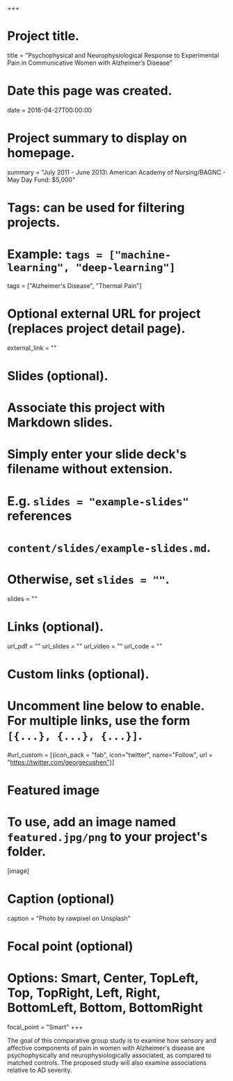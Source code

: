 +++
# Project title.
title = "Psychophysical and Neurophysiological Response to Experimental Pain in Communicative Women with Alzheimer’s Disease"

# Date this page was created.
date = 2016-04-27T00:00:00

# Project summary to display on homepage.
summary = "July 2011 - June 2013\ American Academy of Nursing/BAGNC - May Day Fund: $5,000"

# Tags: can be used for filtering projects.
# Example: `tags = ["machine-learning", "deep-learning"]`
tags = ["Alzheimer's Disease", "Thermal Pain"]

# Optional external URL for project (replaces project detail page).
external_link = ""

# Slides (optional).
#   Associate this project with Markdown slides.
#   Simply enter your slide deck's filename without extension.
#   E.g. `slides = "example-slides"` references 
#   `content/slides/example-slides.md`.
#   Otherwise, set `slides = ""`.
slides = ""

# Links (optional).
url_pdf = ""
url_slides = ""
url_video = ""
url_code = ""

# Custom links (optional).
#   Uncomment line below to enable. For multiple links, use the form `[{...}, {...}, {...}]`.
#url_custom = [{icon_pack = "fab", icon="twitter", name="Follow", url = "https://twitter.com/georgecushen"}]

# Featured image
# To use, add an image named `featured.jpg/png` to your project's folder. 
[image]
  # Caption (optional)
  caption = "Photo by rawpixel on Unsplash"
  
  # Focal point (optional)
  # Options: Smart, Center, TopLeft, Top, TopRight, Left, Right, BottomLeft, Bottom, BottomRight
  focal_point = "Smart"
+++

The goal of this comparative group study is to examine how sensory and affective components of pain in women with Alzheimer's disease are psychophysically and neurophysiologically associated, as compared to matched controls. The proposed study will also examine associations relative to AD severity.